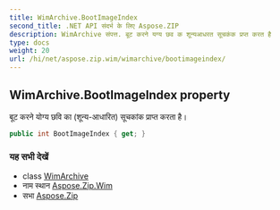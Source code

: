 ```yaml
---
title: WimArchive.BootImageIndex
second_title: .NET API संदर्भ के लिए Aspose.ZIP
description: WimArchive संपत्त. बूट करने यग्य छव क शून्यआधरत सूचकंक प्रप्त करत है
type: docs
weight: 20
url: /hi/net/aspose.zip.wim/wimarchive/bootimageindex/
---
```

## WimArchive.BootImageIndex property

बूट करने योग्य छवि का (शून्य-आधारित) सूचकांक प्राप्त करता है।

```csharp
public int BootImageIndex { get; }
```

### यह सभी देखें

* class [WimArchive](../)
* नाम स्थान [Aspose.Zip.Wim](../../wimarchive/)
* सभा [Aspose.Zip](../../../)


